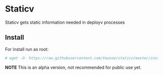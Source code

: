 # Staticv

Staticv gets static information needed in deployv processes

## Install

For install run as root:

```bash
# wget -O- https://raw.githubusercontent.com/Vauxoo/staticv/master/installer.sh | sh

```

**NOTE** This is an alpha version, not recommended for public use yet.

